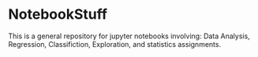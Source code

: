 # NotebookStuff
This is a general repository for jupyter notebooks involving: Data Analysis, Regression, Classifiction, Exploration, and statistics assignments. 
